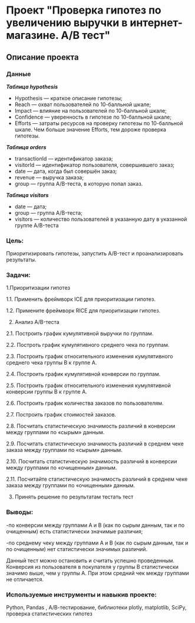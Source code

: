 # Проект "Проверка гипотез по увеличению выручки в интернет-магазине. А/В тест"

## Описание проекта

### Данные

***Таблица hypothesis***
* Hypothesis — краткое описание гипотезы;
* Reach — охват пользователей по 10-балльной шкале;
* Impact — влияние на пользователей по 10-балльной шкале;
* Confidence — уверенность в гипотезе по 10-балльной шкале;
* Efforts — затраты ресурсов на проверку гипотезы по 10-балльной шкале. Чем больше значение Efforts, тем дороже проверка гипотезы.

***Таблица orders***
* transactionId — идентификатор заказа;
* visitorId — идентификатор пользователя, совершившего заказ;
* date — дата, когда был совершён заказ;
* revenue — выручка заказа;
* group — группа A/B-теста, в которую попал заказ.

***Таблица visitors***
* date — дата;
* group — группа A/B-теста;
* visitors — количество пользователей в указанную дату в указанной группе A/B-теста

### Цель:
Приоритизировать гипотезы, запустить A/B-тест и проанализировать результаты.

### Задачи:

1.Приоритизации гипотез

1.1. Применить фреймворк ICE для приоритизации гипотез.

1.2. Примените фреймворк RICE для приоритизации гипотез. 

2. Анализ A/B-теста

2.1.  Построить график кумулятивной выручки по группам.

2.2.  Построть график кумулятивного среднего чека по группам.

2.3.  Построить график относительного изменения кумулятивного среднего чека группы B к группе A. 

2.4.  Построить график кумулятивной конверсии по группам. 

2.5.  Построить график относительного изменения кумулятивной конверсии группы B к группе A. 

2.6.  Построить график количества заказов по пользователям. 

2.7.  Построить график стоимостей заказов.

2.8.  Посчитать статистическую значимость различий в конверсии между группами по «сырым» данным.

2.9. Посчитать статистическую значимость различий в среднем чеке заказа между группами по «сырым» данным.

2.10. Посчитать статистическую значимость различий в конверсии между группами по «очищенным» данным. 

2.11. Посчитайте статистическую значимость различий в среднем чеке заказа между группами по «очищенным» данным. 

3. Принять решение по результатам тестать тест


### Выводы:
-по конверсии между группами A и B (как по сырым данным, так и по очищенным) есть статистически значимые различия;
    
-по среднему чеку между группами A и B (как по сырым данным, так и по очищенным) нет статистически значимых различий.


Данный тест можно остановить и считать успешно проведенным. Конверсия из пользователя в покупателя у группы B статистически значимо выше, чем у группы A. При этом средний чек между группами не отличается.



### Используемые инструменты и навыкив проекте:

Python, Pandas , А/В-тестирование, библиотеки plotly, matplotlib, SciPy, проверка статистических гипотез
